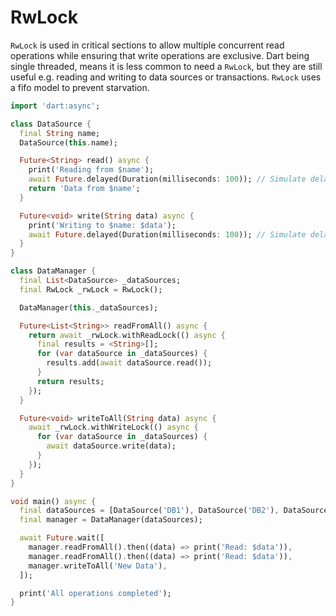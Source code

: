 # RwLock

`RwLock` is used in critical sections to allow multiple concurrent read operations while ensuring that write operations are exclusive.
Dart being single threaded, means it is less common to need a `RwLock`, but they are still useful e.g. reading and writing to data sources or transactions. `RwLock` uses a fifo model to prevent starvation.

```dart
import 'dart:async';

class DataSource {
  final String name;
  DataSource(this.name);

  Future<String> read() async {
    print('Reading from $name');
    await Future.delayed(Duration(milliseconds: 100)); // Simulate delay
    return 'Data from $name';
  }

  Future<void> write(String data) async {
    print('Writing to $name: $data');
    await Future.delayed(Duration(milliseconds: 100)); // Simulate delay
  }
}

class DataManager {
  final List<DataSource> _dataSources;
  final RwLock _rwLock = RwLock();

  DataManager(this._dataSources);

  Future<List<String>> readFromAll() async {
    return await _rwLock.withReadLock(() async {
      final results = <String>[];
      for (var dataSource in _dataSources) {
        results.add(await dataSource.read());
      }
      return results;
    });
  }

  Future<void> writeToAll(String data) async {
    await _rwLock.withWriteLock(() async {
      for (var dataSource in _dataSources) {
        await dataSource.write(data);
      }
    });
  }
}

void main() async {
  final dataSources = [DataSource('DB1'), DataSource('DB2'), DataSource('DB3')];
  final manager = DataManager(dataSources);

  await Future.wait([
    manager.readFromAll().then((data) => print('Read: $data')),
    manager.readFromAll().then((data) => print('Read: $data')),
    manager.writeToAll('New Data'),
  ]);

  print('All operations completed');
}
```